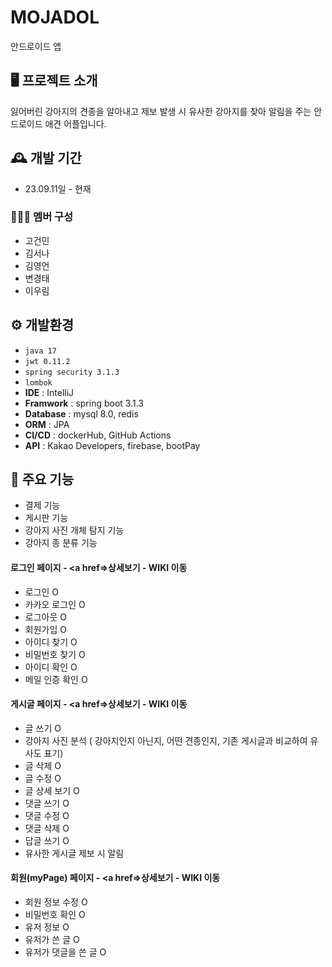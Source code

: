 # MOJADOL
안드로이드 앱
## 🖥️ 프로젝트 소개
잃어버린 강아지의 견종을 알아내고 제보 발생 시 유사한 강아지를 찾아 알림을 주는 안드로이드 애견 어플입니다.
<br>

## 🕰️ 개발 기간
* 23.09.11일 - 현재

### 🧑‍🤝‍🧑 멤버 구성
- 고건민
- 김서나
- 김영언
- 변경태
- 이우림

## ⚙️ 개발환경 
- `java 17`
- `jwt 0.11.2`
- `spring security 3.1.3`
- `lombok`
- **IDE** : IntelliJ
- **Framwork** : spring boot 3.1.3
- **Database** : mysql 8.0, redis
- **ORM** : JPA
- **CI/CD** : dockerHub, GitHub Actions
- **API** : Kakao Developers, firebase, bootPay

## 📌 주요 기능
- 결제 기능
- 게시판 기능
- 강아지 사진 개체 탐지 기능
- 강아지 종 분류 기능

#### 로그인 페이지 - <a href=>상세보기 - WIKI 이동</a>
- 로그인 O
- 카카오 로그인 O
- 로그아웃 O
- 회원가입 O
- 아이디 찾기 O
- 비밀번호 찾기 O
- 아이디 확인 O
- 메일 인증 확인 O
#### 게시글 페이지 - <a href=>상세보기 - WIKI 이동</a>
- 글 쓰기 O
- 강아지 사진 분석 ( 강아지인지 아닌지, 어떤 견종인지, 기존 게시글과 비교하여 유사도 표기)
- 글 삭제 O
- 글 수정 O
- 글 상세 보기 O
- 댓글 쓰기 O
- 댓글 수정 O
- 댓글 삭제 O
- 답글 쓰기 O
- 유사한 게시글 제보 시 알림
#### 회원(myPage) 페이지 - <a href=>상세보기 - WIKI 이동</a>
- 회원 정보 수정 O
- 비밀번호 확인 O
- 유저 정보 O
- 유저가 쓴 글 O
- 유저가 댓글을 쓴 글 O

